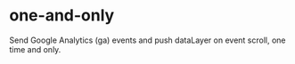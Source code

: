 # one-and-only

Send Google Analytics (ga) events and push dataLayer on event scroll, one time and only.
